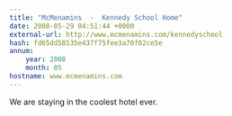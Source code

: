 ```yaml
---
title: "McMenamins  -  Kennedy School Home"
date: 2008-05-29 04:51:44 +0000
external-url: http://www.mcmenamins.com/kennedyschool
hash: fd65dd58535e437f75fee3a70f02ce5e
annum:
    year: 2008
    month: 05
hostname: www.mcmenamins.com
---
```


We are staying in the coolest hotel ever. 
